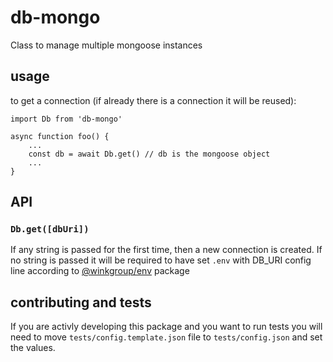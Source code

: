 # db-mongo
Class to manage multiple mongoose instances

## usage

to get a connection (if already there is a connection it will be reused):
```
import Db from 'db-mongo'

async function foo() {
    ...
    const db = await Db.get() // db is the mongoose object
    ...
}

```

## API
### `Db.get([dbUri])`
If any string is passed for the first time, then a new connection is created.
If no string is passed it will be required to have set `.env` with DB_URI config line according to [@winkgroup/env](https://www.npmjs.com/package/@winkgroup/env) package


## contributing and tests
If you are activly developing this package and you want to run tests you will need to move `tests/config.template.json` file to `tests/config.json` and set the values.
